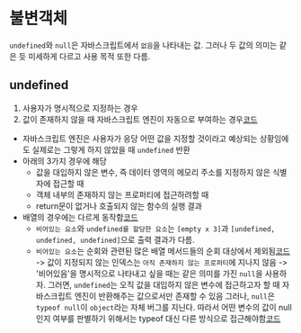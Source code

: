 # 불변객체
`undefined`와 `null`은 자바스크립트에서 `없음`을 나타내는 값. 그러나 두 값의 의미는 같은 듯 미세하게 다르고 사용 목적 또한 다름.
## undefined
1. 사용자가 명시적으로 지정하는 경우
2. 값이 존재하지 않을 때 자바스크립트 엔진이 자동으로 부여하는 경우[코드](https://github.com/Hyerim926/Javascript-study/blob/main/01_%EB%8D%B0%EC%9D%B4%ED%84%B0%20%ED%83%80%EC%9E%85/06_undefined%EC%99%80%20null/autoUndefined.js)
- 자바스크립트 엔진은 사용자가 응당 어떤 값을 지정할 것이라고 예상되는 상황임에도 실제로는 그렇게 하지 않았을 때 `undefined` 반환
- 아래의 3가지 경우에 해당
    - 값을 대입하지 않은 변수, 즉 데이터 영역의 메모리 주소를 지정하지 않은 식별자에 접근할 때
    - 객체 내부의 존재하지 않는 프로퍼티에 접근하려할 때
    - return문이 없거나 호출되지 않는 함수의 실행 결과
- 배열의 경우에는 다르게 동작함[코드](https://github.com/Hyerim926/Javascript-study/blob/main/01_%EB%8D%B0%EC%9D%B4%ED%84%B0%20%ED%83%80%EC%9E%85/06_undefined%EC%99%80%20null/arrayUndefined.js)
    - `비어있는 요소`와 `undefined를 할당한 요소`는 `[empty x 3]`과 `[undefined, undefined, undefined]`으로 출력 결과가 다름.
    - `비어있는 요소`는 순회와 관련된 많은 배열 메서드들의 순회 대상에서 제외됨[코드](https://github.com/Hyerim926/Javascript-study/blob/main/01_%EB%8D%B0%EC%9D%B4%ED%84%B0%20%ED%83%80%EC%9E%85/06_undefined%EC%99%80%20null/emptyArray.js) -> 값이 지정되지 않는 인덱스는 `아직 존재하지 않는 프로퍼티`에 지나지 않음
  -> '비어있음'을 명시적으로 나타내고 싶을 때는 같은 의미를 가진 `null`을 사용하자. 그러면, `undefined`는 오직 값을 대입하지 않은 변수에 접근하고자 할 때 자바스크립트 엔진이 반환해주는 값으로서만 존재할 수 있음
     그러나, `null`은 `typeof null`이 `object`라는 자체 버그를 지닌다. 따라서 어떤 변수의 값이 null인지 여부를 판별하기 위해서는 typeof 대신 다른 방식으로 접근해야함[코드](https://github.com/Hyerim926/Javascript-study/blob/main/01_%EB%8D%B0%EC%9D%B4%ED%84%B0%20%ED%83%80%EC%9E%85/06_undefined%EC%99%80%20null/undefinedNull.js)

